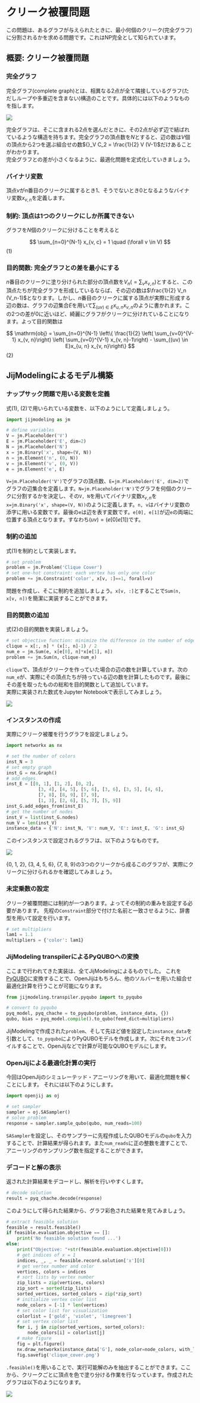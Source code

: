 # クリーク被覆問題

この問題は、あるグラフが与えられたときに、最小何個のクリーク(完全グラフ)に分割されるかを求める問題です。これはNP完全として知られています。

## 概要: クリーク被覆問題

### 完全グラフ

完全グラフ(complete graph)とは、相異なる2点が全て隣接しているグラフ(ただしループや多重辺を含まない)構造のことです。具体的には以下のようなものを指します。

![](../../assets/clique_cover_01.png)

完全グラフは、そこに含まれる2点を選んだときに、その2点が必ず辺で結ばれているような構造を持ちます。完全グラフの頂点数を$N$とすると、辺の数は$V$個の頂点から2つを選ぶ組合せの数${}_V C_2 = \frac{1}{2} V (V-1)$だけあることがわかります。  
完全グラフとの差が小さくなるように、最適化問題を定式化していきましょう。

### バイナリ変数

頂点$v$が$n$番目のクリークに属するとき1、そうでないとき0となるようなバイナリ変数$x_{v, n}$を定義します。

### 制約: 頂点は1つのクリークにしか所属できない

グラフを$N$個のクリークに分けることを考えると

$$
\sum_{n=0}^{N-1} x_{v, c} = 1 \quad (\forall v \in V) 
$$ (1)

### 目的関数: 完全グラフとの差を最小にする

$n$番目のクリークに塗り分けられた部分の頂点数を$V_n (=\sum_v x_{v, n})$とすると、この頂点たちが完全グラフを形成しているならば、その辺の数は$\frac{1}{2} V_n (V_n-1)$となります。しかし、$n$番目のクリークに属する頂点が実際に形成する辺の数は、グラフの辺集合$E$を用いて$\sum_{(uv) \in E} x_{u, n} x_{v, n}$のように書かれます。この2つの差が0に近いほど、綺麗にグラフがクリークに分けれていることになります。よって目的関数は

$$
\mathrm{obj} = \sum_{n=0}^{N-1} \left\{ \frac{1}{2} \left( \sum_{v=0}^{V-1} x_{v, n}\right) \left( \sum_{v=0}^{V-1} x_{v, n}-1\right) - \sum_{(uv) \in E}x_{u, n} x_{v, n}\right\} 
$$ (2)

## JijModelingによるモデル構築

### ナップサック問題で用いる変数を定義

式(1), (2)で用いられている変数を、以下のようにして定義しましょう。

```python
import jijmodeling as jm

# define variables
V = jm.Placeholder('V')
E = jm.Placeholder('E', dim=2)
N = jm.Placeholder('N')
x = jm.Binary('x', shape=(V, N))
n = jm.Element('n', (0, N))
v = jm.Element('v', (0, V))
e = jm.Element('e', E)
```

`V=jm.Placeholder('V')`でグラフの頂点数、`E=jm.Placeholder('E', dim=2)`でグラフの辺集合を定義します。`N=jm.Placeholder('N')`でグラフを何個のクリークに分割するかを決定し、その`V, N`を用いてバイナリ変数$x_{v, n}$を`x=jm.Binary('x', shape=(V, N))`のように定義します。`n, v`はバイナリ変数の添字に用いる変数です。最後の`e`は辺を表す変数です。`e[0], e[1]`が辺`e`の両端に位置する頂点となります。すなわち$(uv) = (e[0] e[1])$です。

### 制約の追加

式(1)を制約として実装します。

```python
# set problem
problem = jm.Problem('Clique Cover')
# set one-hot constraint: each vertex has only one color
problem += jm.Constraint('color', x[v, :]==1, forall=v)
```

問題を作成し、そこに制約を追加しましょう。`x[v, :]`とすることで`Sum(n, x[v, n])`を簡潔に実装することができます。

### 目的関数の追加

式(2)の目的関数を実装しましょう。

```python
# set objective function: minimize the difference in the number of edges from complete graph
clique = x[:, n] * (x[:, n]-1) / 2
num_e = jm.Sum(e, x[e[0], n]*x[e[1], n])
problem += jm.Sum(n, clique-num_e)
```

`clique`で、頂点がクリークを作っていた場合の辺の数を計算しています。次の`num_e`が、実際にその頂点たちが持っている辺の数を計算したものです。最後にその差を取ったものの総和を目的関数として追加しています。  
実際に実装された数式をJupyter Notebookで表示してみましょう。

![](../../assets/clique_cover_02.png)

### インスタンスの作成

実際にクリーク被覆を行うグラフを設定しましょう。

```python
import networkx as nx

# set the number of colors
inst_N = 3
# set empty graph
inst_G = nx.Graph()
# add edges
inst_E = [[0, 1], [1, 2], [0, 2], 
            [3, 4], [4, 5], [5, 6], [3, 6], [3, 5], [4, 6], 
            [7, 8], [8, 9], [7, 9], 
            [1, 3], [2, 6], [5, 7], [5, 9]]
inst_G.add_edges_from(inst_E)
# get the number of nodes
inst_V = list(inst_G.nodes)
num_V = len(inst_V)
instance_data = {'N': inst_N, 'V': num_V, 'E': inst_E, 'G': inst_G}
```

このインスタンスで設定されるグラフは、以下のようなものです。

![](../../assets/clique_cover_03.png)

{0, 1, 2}, {3, 4, 5, 6}, {7, 8, 9}の3つのクリークから成るこのグラフが、実際にクリークに分けられるかを確認してみましょう。

### 未定乗数の設定

クリーク被覆問題には制約が一つあります。よってその制約の重みを設定する必要があります。
先程の`Constraint`部分で付けた名前と一致させるように、辞書型を用いて設定を行います。

```python
# set multipliers
lam1 = 1.1
multipliers = {'color': lam1}
```

### JijModeling transpilerによるPyQUBOへの変換

ここまで行われてきた実装は、全てJijModelingによるものでした。
これを[PyQUBO](https://pyqubo.readthedocs.io/en/latest/)に変換することで、OpenJijはもちろん、他のソルバーを用いた組合せ最適化計算を行うことが可能になります。

```python
from jijmodeling.transpiler.pyqubo import to_pyqubo

# convert to pyqubo
pyq_model, pyq_chache = to_pyqubo(problem, instance_data, {})
qubo, bias = pyq_model.compile().to_qubo(feed_dict=multipliers)
```

JijModelingで作成された`problem`、そして先ほど値を設定した`instance_data`を引数として、`to_pyqubo`によりPyQUBOモデルを作成します。次にそれをコンパイルすることで、OpenJijなどで計算が可能なQUBOモデルにします。

### OpenJijによる最適化計算の実行

今回はOpenJijのシミュレーテッド・アニーリングを用いて、最適化問題を解くことにします。
それには以下のようにします。

```python
import openjij as oj

# set sampler
sampler = oj.SASampler()
# solve problem
response = sampler.sample_qubo(qubo, num_reads=100)
```    

`SASampler`を設定し、そのサンプラーに先程作成したQUBOモデルの`qubo`を入力することで、計算結果が得られます。また`num_reads`に正の整数を渡すことで、アニーリングのサンプリング数を指定することができます。

### デコードと解の表示

返された計算結果をデコードし、解析を行いやすくします。

```python
# decode solution
result = pyq_chache.decode(response)
```

このようにして得られた結果から、グラフ彩色された結果を見てみましょう。

```python
# extract feasible solution
feasible = result.feasible()
if feasible.evaluation.objective == []:
    print('No feasible solution found ...')
else:
    print("Objective: "+str(feasible.evaluation.objective[0]))
    # get indices of x = 1
    indices, _, _ = feasible.record.solution['x'][0]
    # get vertex number and color
    vertices, colors = indices
    # sort lists by vertex number
    zip_lists = zip(vertices, colors)
    zip_sort = sorted(zip_lists)
    sorted_vertices, sorted_colors = zip(*zip_sort)
    # initialize vertex color list
    node_colors = [-1] * len(vertices)
    # set color list for visualization
    colorlist = ['gold', 'violet', 'limegreen']    
    # set vertex color list
    for i, j in zip(sorted_vertices, sorted_colors):
        node_colors[i] = colorlist[j]
    # make figure
    fig = plt.figure()
    nx.draw_networkx(instance_data['G'], node_color=node_colors, with_labels=True)
    fig.savefig('clique_cover.png')
```

`.feasible()`を用いることで、実行可能解のみを抽出することができます。ここから、クリークごとに頂点を色で塗り分ける作業を行なっています。作成されたグラフは以下のようになります。

![](../../assets/clique_cover_04.png)
